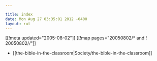 ```yaml
---

title: index
date: Mon Aug 27 03:35:01 2012 -0400
layout: rut
---
```


[[!meta updated="2005-08-02"]]
[[!map pages="20050802/* and ! 20050802/*/*"]]
* [[the-bible-in-the-classroom|Society/the-bible-in-the-classroom]]

